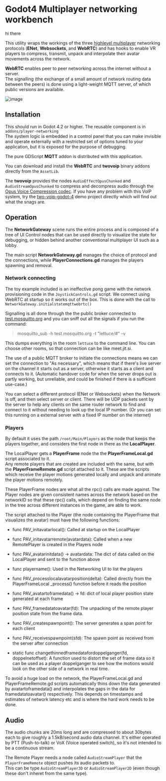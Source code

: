 # Godot4 Multiplayer networking workbench

hi there

This utility wraps the workings of the three [highlevel multiplayer](https://docs.godotengine.org/en/stable/tutorials/networking/high_level_multiplayer.html)
networking protocols (**ENet**, **Websockets**, and **WebRTC**) 
and has hooks to enable VR players to compress, transmit, unpack and interpolate their avatar movements across the network.

**WebRTC** enables peer to peer networking across the internet without a server.  
The signalling (the exchange of a small amount of network routing data between the peers) 
is done using a light-weight MQTT server, of which public versions are available.

![image](https://github.com/goatchurchprime/godot_multiplayer_networking_workbench/assets/677254/b49e2b09-b5cd-46a7-9a75-16d3dd5cf8d9)

## Installation

This should run in Godot 4.2 or higher.  The reusable component is in `addons/player-networking`  
The system logic is embedded in a control panel that you can make invisible and operate externally with a 
restricted set of options tuned to your application, but it is exposed for the purpose of debugging.

The pure GDScript **MQTT** addon is distributed with this application.

You can download and install the **WebRTC** and **twovoip** binary addons directly from the `AssetLib`.

The **twovoip** provides the nodes `AudioEffectOpusChunked` and `AudioStreamOpusChunked` 
to compress and decompress audio through the [Opus Voice Compression codec](https://opus-codec.org/).
If you have any problem with this VoIP system, 
try the [two-voip-godot-4](https://github.com/goatchurchprime/two-voip-godot-4) demo project directly which 
will find out what the snags are.

## Operation

The **NetworkGateway** scene runs the entire process and is composed of a tree of UI Control nodes 
that can be used directly to visualize the state for debugging, or hidden behind another conventional multiplayer UI
such as a lobby.

The main script **NetworkGateway.gd** manages the choice of protocol and the connections, while **PlayerConnections.gd** manages 
the players spawning and removal.

### Network connecting

The toy example included is an ineffective pong game with the network provisioning code in the `JoystickControls.gd` script.
We connect using WebRTC at startup so it works out of the box.  This is done with the call to `NetworkGateway.initialstatemqttwebrtc()`

Signalling is all done through the the public broker connected to [test.mosquitto.org](http://test.mosquitto.org/) and you can sniff 
out all the signals if you run the command:

> mosquitto_sub -h test.mosquitto.org -t "lettuce/#" -v

This dumps everything in the room `lettuce` to the command line.  You can choose other rooms, so that connection 
can be like meet.jit.si.  

The use of a public MQTT broker to initiate the connections means we can set the connection to "As necessary", which means 
that if there's live server on the channel it starts out as a server, otherwise it starts as a client and connects to it.
(Automatic handover code for when the server drops out is partly working, but unreliable, and could be finished if 
there is a sufficient use-case.)

You can select a different protocol (ENet or Websockets) when the Network is off, and then select server or client.
There will be UDP packets sent by the server to help any clients on the same router network to find and connect to it 
without needing to look up the local IP number.  (Or you can set this running on a external server with a fixed IP number 
on the internet)

### Players

By default it uses the path `/root/Main/Players` as the node that keeps the players together, and considers the first node in there 
as the **LocalPlayer**.

The LocalPlayer gets a **PlayerFrame** node the the **PlayerFrameLocal.gd** script associated to it.  
Any remote players that are created are included with the same, but with the **PlayerFrameRemote.gd** script attached to it.
These are the scripts which receive the player motions generated locally and unpack and animate the 
player motions remotely. 

These PlayerFrame nodes are what all the rpc() calls are made against.  The Player nodes are given consistent names 
across the network based on the networkID so that these rpc() calls, which depend on finding the same node in the tree across different 
instances in the game, are able to work.

The script attached to the Player (the node containing the PlayerFrame that visualizes the avatar) must have the following functions:

* func PAV_initavatarlocal(): Called at startup on the LocalPlayer

* func PAV_initavatarremote(avatardata): Called when a new RemotePlayer is created in the Players node

* func PAV_avatarinitdata() -> avatardata: The dict of data called on the LocalPlayer and sent to the function above

* func playername(): Used in the Networking UI to list the players

* func PAV_processlocalavatarposition(delta):  Called directly from the PlayerFrameLocal \_process() function before it reads the position

* func PAV_avatartoframedata() -> fd: dict of local player position state generated at each frame

* func PAV_framedatatoavatar(fd):  The unpacking of the remote player position state from the frame data.

* func PAV_createspawnpoint():  The server generates a span point for each client

* func PAV_receivespawnpoint(sfd): The spawn point as received from the server after connection


* static func changethinnedframedatafordoppelganger(fd, doppelnetoffset): A function used to distort the set of frame data so it can be used as a player doppelganger 
to see how the motions would look on the other side of a network in real time.

To avoid a huge load on the network, the PlayerFrameLocal.gd and PlayerFrameRemote.gd scripts automatically thins down the 
data generated by avatartoframedata() and interpolates the gaps in the data for framedatatoavatar() respectively.
This depends on timestamps and estimates of network latency etc and is where the hard work needs to be done.

## Audio

The audio chunks are 20ms long and are compressed to about 30bytes each to give roughly a 1.5kB/second audio data channel.
It's either operated by PTT (Push-to-talk) or VoX (Voice operated switch), so it's not intended to be a continuous stream.

The Remote Player needs a node called `AudioStreamPlayer` that the `PlayerFrameRemote` object pushes its audio packets to.  
This can be type `AudioStreamPlayer3D` or `AudioStreamPlayer2D` (even though these don't inheret from the same type).


